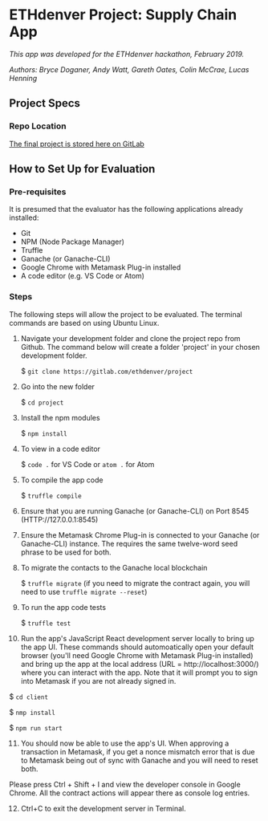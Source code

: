 # ETHdenver Project: Supply Chain App
_This app was developed for the ETHdenver hackathon, February 2019._

_Authors: Bryce Doganer, Andy Watt, Gareth Oates, Colin McCrae, Lucas Henning_


## Project Specs
### Repo Location
[The final project is stored here on GitLab](https://gitlab.com/ethdenver/project "GitLab - ETHdenver Project: Supply Chain App")


## How to Set Up for Evaluation
### Pre-requisites
 It is presumed that the evaluator has the following applications already installed:
+ Git
+ NPM (Node Package Manager)
+ Truffle
+ Ganache (or Ganache-CLI)
+ Google Chrome with Metamask Plug-in installed
+ A code editor (e.g. VS Code or Atom)

### Steps
The following steps will allow the project to be evaluated. The terminal commands are based on using Ubuntu Linux.

1. Navigate your development folder and clone the project repo from Github. The command below will create a folder 'project' in your chosen development folder. 

   $ `git clone https://gitlab.com/ethdenver/project`

2. Go into the new folder 

   $ `cd project`

3. Install the npm modules

   $ `npm install`

4. To view in a code editor 

   $ `code .` for VS Code or `atom .` for Atom

5. To compile the app code

   $ `truffle compile`

6. Ensure that you are running Ganache (or Ganache-CLI) on Port 8545 (HTTP://127.0.0.1:8545)

7. Ensure the Metamask Chrome Plug-in is connected to your Ganache (or Ganache-CLI) instance. The requires the same twelve-word seed phrase to be used for both.

8. To migrate the contacts to the Ganache local blockchain

   $ `truffle migrate` (if you need to migrate the contract again, you will  need to use `truffle migrate --reset`)

9. To run the app code tests

   $ `truffle test`

10. Run the app's JavaScript React development server locally to bring up the app UI. These commands should automoatically open your default browser (you'll need Google Chrome with Metamask Plug-in installed) and bring up the app at the local address (URL = http://localhost:3000/) where you can interact with the app. Note that it will prompt you to sign into Metamask if you are not already signed in. 

   $ `cd client`

   $ `nmp install`
   
   $ `npm run start`

11. You should now be able to use the app's UI. When approving a transaction in Metamask, if you get a nonce mismatch error that is due to Metamask being out of sync with Ganache and you will need to reset both.

Please press Ctrl + Shift + I and view the developer console in Google Chrome. All the contract actions will appear there as console log entries.

12. Ctrl+C to exit the development server in Terminal.

